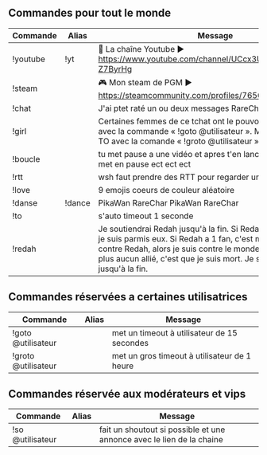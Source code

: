 ## Commandes pour tout le monde

| Commande           | Alias                            | Message                                                                                                                             |
| ------------------ | -------------------------------- | ----------------------------------------------------------------------------------------------------------------------------------- |
| !youtube           | !yt                              | 🎥 La chaîne Youtube ▶ https://www.youtube.com/channel/UCcx3Un615S5pbn5-Z7ByrHg                                                    |
| !steam             |                                  | 🎮 Mon steam de PGM ▶ https://steamcommunity.com/profiles/76561198439038266/                                                       |
| !chat              |                                  | J'ai ptet raté un ou deux messages RareChar                                                                                         |
| !girl              |                                  | Certaines femmes de ce tchat ont le pouvoir de TO les autres avec la commande « !goto @utilisateur ». Mais aussi un gros TO avec la comande « !groto @utilisateur » ! |
| !boucle            |                                  | tu met pause a une vidéo et apres t'en lance une autre que tu met en pause ect ect ect                                              |
| !rtt               |                                  | wsh faut prendre des RTT pour regarder un docu en faite ici ?                                                                       |
| !love              |                                  | 9 emojis coeurs de couleur aléatoire                                                                                                |
| !danse             | !dance                           | PikaWan RareChar PikaWan RareChar                                                                                                   |
| !to                |                                  | s'auto timeout 1 seconde                                                                                                            |
| !redah             |                                  | Je soutiendrai Redah jusqu'à la fin. Si Redah a 100 000 fans, je suis parmis eux. Si Redah a 1 fan, c'est moi. Si le monde est contre Redah, alors je suis contre le monde. Et si Redah n'a plus aucun allié, c'est que je suis mort. Je soutiendrai Redah jusqu'à la fin. |



## Commandes réservées a certaines utilisatrices

| Commande           | Alias                            | Message                                                                                                                             |
| ------------------ | -------------------------------- | ----------------------------------------------------------------------------------------------------------------------------------- |
| !goto @utilisateur |                                  | met un timeout à utilisateur de 15 secondes                                                                                         |
| !groto @utilisateur |                                 | met un gros timeout à utilisateur de 1 heure                                                                                        |



## Commandes réservée aux modérateurs et vips

| Commande           | Alias                            | Message                                                                                                                             |
| ------------------ | -------------------------------- | ----------------------------------------------------------------------------------------------------------------------------------- |
| !so @utilisateur   |                                  | fait un shoutout si possible et une annonce avec le lien de la chaine                                                               |
